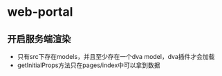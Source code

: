 # web-portal


## 开启服务端渲染
 - 只有src下存在models，并且至少存在一个dva model，dva插件才会加载
 - getInitialProps方法只在pages/index中可以拿到数据

